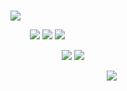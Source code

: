 # <p align="center">
![](https://files.catbox.moe/u158mm.gif)

⠀⠀⠀![](https://files.catbox.moe/97mkoc.png) ![](https://files.catbox.moe/7j2re2.png) ![](https://files.catbox.moe/8i4qnn.png)

⠀⠀⠀⠀⠀⠀⠀⠀![](https://files.catbox.moe/7fcooo.png) ![](https://files.catbox.moe/cfu2za.png)

⠀⠀⠀⠀⠀⠀⠀⠀⠀⠀⠀⠀⠀⠀⠀![](https://komarev.com/ghpvc/?username=euronias&color=DA871A&label=maplers)
